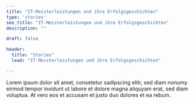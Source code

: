 ```yaml
---
title: "IT-Meisterleistungen und ihre Erfolgsgeschichten"
type: 'stories'
seo_title: "IT-Meisterleistungen und ihre Erfolgsgeschichten"
description: ""

draft: false

header:
  title: "Stories"
  lead: "IT-Meisterleistungen und ihre Erfolgsgeschichten"

---
```


Lorem ipsum dolor sit amet, consetetur sadipscing elitr, sed diam nonumy eirmod tempor invidunt ut labore et dolore magna aliquyam erat, sed diam voluptua. At vero eos et accusam et justo duo dolores et ea rebum. 
